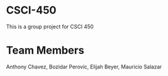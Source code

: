 # CSCI-450
This is a group project for CSCI 450

# Team Members
Anthony Chavez,
Bozidar Perovic,
Elijah Beyer,
Mauricio Salazar
